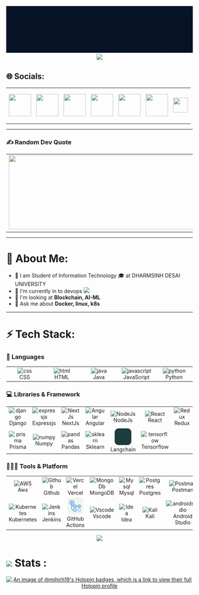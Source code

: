 
<!---
<p align="center">
  <a href="https://github.com/DenverCoder1/readme-typing-svg"><img src="https://readme-typing-svg.demolab.com?font=Fira+Code&color=%23C8BE25&size=35&center=true&vCenter=true&width=600&height=100&lines=Hi,+I'm+Mihir+Hadavani++;"></a>
</p>
-->

<div id="header" align="center">

<img src="mihir hadavani both.gif">

  
<img src="https://user-images.githubusercontent.com/78534043/230702315-61c57f39-ef9b-4e8b-b1ff-d6cbbb64c808.png">

</div>

## 🌐 Socials:
<table align="center">
  <tr>
    <td>
      <a href = "https://facebook.com/mihir2107"><img height="60" width="60" src="https://img.icons8.com/plasticine/100/facebook-new.png" /> </a> 
    </td>
    <td>
      <a href = "https://www.instagram.com/_mihirh.21"><img height="60" width="60" src="https://img.icons8.com/plasticine/100/instagram-new--v2.png" /></a> 
    </td>
    <td>
      <a href = "https://linkedin.com/in/mihir-hadavani-996263232"><img height="60" width="60" src="https://img.icons8.com/doodle/48/linkedin--v2.png" /></a> 
    </td>
    
<td>
  <a href = "https://twitter.com/mihirh21"><img height="60" width="60" src="https://img.icons8.com/ios/50/FFFFFF/twitterx--v1.png" /></a> 
</td>
    <td>
      
<a href = "https://www.youtube.com/channel/UCjBiyOWjudpNUWcq5n2rCcQ"><img height="60" width="60" src="https://img.icons8.com/doodle/48/youtube-play--v2.png" /></a>
    </td>
     <td>
      <a href = "https://leetcode.com/mihir21/"><img height="60" width="60" src="https://cdn.simpleicons.org/leetcode" /></a> 
    </td>
     <td>
      <a href = "https://monkeytype.com/profile/mihir2004"><img height="40" width="40" src="https://cdn.simpleicons.org/monkeytype" /></a> 
    </td>
    
    
  </tr>
</table>







<hr>

### ✍️ Random Dev Quote
<table align="center">

<tr>
  <td>
    <img height = "200" width = "600" src = "https://quotes-github-readme.vercel.app/api?theme=radical&type=horizontal"/>
  </td>
</tr>
  

</table>

<hr>

# 💫 About Me:

  - 🔭 I am Student of Information Technology 🎓 at DHARMSINH DESAI UNIVERSITY
  - 🌱 I'm currently in to devops <img src="https://media.giphy.com/media/WUlplcMpOCEmTGBtBW/giphy.gif" width="30">
  - 🤔 I'm looking at **Blockchain, AI-ML**
  - 💬 Ask me about **Docker, linux, k8s**

<hr>

# ⚡ Tech Stack:

### 🚀 Languages

<table align="center">
  <tr>
    <td align="center" width="90">
      <img src="https://img.icons8.com/plasticine/200/css3.png" width="45" height="45" alt="css" title="css" />
      <br>CSS
    </td>
    <td align="center" width="90">
      <img src="https://img.icons8.com/plasticine/200/html-5.png" width="45" height="45" alt="html" title="html" />
      <br>HTML
    </td>
<td align="center" width="90">
      <img src="https://techstack-generator.vercel.app/java-icon.svg" width="45" height="45" alt="java" title="java" />
      <br>Java
    </td>
<td align="center" width="90">
      <img src="https://techstack-generator.vercel.app/js-icon.svg" width="45" height="45" alt="javascript" title="javascript" />
      <br>JavaScript
    </td>
    <td align="center" width="90">
      <img src="https://techstack-generator.vercel.app/python-icon.svg" width="45" height="45" alt="python" title="python" />
      <br>Python
    </td>
    
  </tr>
</table>

### 💻 Libraries & Framework
<table align="center">
  <tr>
    <td align="center" width="90">
      <img src="https://techstack-generator.vercel.app/django-icon.svg" width="45" height="45" alt="django" title="django" />
      <br>Django
    </td>
    <td align="center" width="90">
      <img src="https://skillicons.dev/icons?i=expressjs" width="45" height="45" alt="expressjs" title="expressjs" />
      <br>Expressjs
    </td>
    <td align="center" width="90">
      <img src="https://skillicons.dev/icons?i=nextjs" width="45" height="45" alt="NextJs" title="NextJs" />
      <br>NextJs
    </td>
    <td align="center" width="90">
      <img src="https://img.icons8.com/?size=100&id=71257&format=png&color=000000" width="45" height="45" alt="Angular" title="Angular" />
      <br>Angular
    </td>
    <td align="center" width="90">
      <img src="https://img.icons8.com/color/48/nodejs.png" width="45" height="45" alt="NodeJs" title="NodeJs" />
      <br>NodeJs
    </td>
    <td align="center" width="90">
      <img src="https://techstack-generator.vercel.app/react-icon.svg" width="45" height="45" alt="React" title="React" />
      <br>React
    </td>
    <td align="center" width="90">
      <img src="https://techstack-generator.vercel.app/redux-icon.svg" width="45" height="45" alt="Redux" title="Redux" />
      <br>Redux
    </td>
  </tr>
  <tr>
    <td align="center" width="90">
      <img src="https://img.icons8.com/fluency/48/prisma-orm.png" width="45" height="45" alt="prisma" title="prisma" />
      <br>Prisma
    </td>
        <td align="center" width="90">
      <img src="https://img.icons8.com/color/48/numpy.png" width="45" height="45" alt="numpy" title="numpy" />
      <br>Numpy
    </td>
        <td align="center" width="90">
      <img src="https://img.icons8.com/color/48/pandas.png" width="45" height="45" alt="pandas" title="pandas" />
      <br>Pandas
    </td>
        <td align="center" width="90">
      <img src="https://skillicons.dev/icons?i=sklearn" width="45" height="45" alt="sklearn" title="sklearn" />
      <br>Sklearn
    </td>
     <td align="center" width="90">
      <img src="https://github.com/onemarc/tech-icons/blob/main/icons/langchain.svg" width="45" height="45" alt="langchain" title="langchain" />
      <br>Langchain
    </td>
    <td align="center" width="90">
      <img src="https://github.com/onemarc/tech-icons/blob/main/icons/tensorflow-light.svg" width="45" height="45" alt="tensorflow" title="langchain" />
      <br>Tensorflow
    </td>
  </tr>
</table>

### 🧑🏻‍💻 Tools & Platform

<table align="center">
  <tr>
     <td align="center" width="90">
      <img src="https://techstack-generator.vercel.app/aws-icon.svg" width="45" height="45" alt="AWS" title="Aws" />
      <br>Aws
    </td>
     <td align="center" width="90">
      <img src="https://img.icons8.com/doodle/48/github--v1.png" width="45" height="45" alt="Github" title="Github" />
      <br>Github
    </td>
    <td align="center" width="90">
      <img src="https://skillicons.dev/icons?i=vercel" width="45" height="45" alt="Vercel" title="Vercel" />
      <br>Vercel
    </td>
    <td align="center" width="90">
      <img src="https://img.icons8.com/external-tal-revivo-green-tal-revivo/36/external-mongodb-a-cross-platform-document-oriented-database-program-logo-green-tal-revivo.png" width="45" height="45" alt="MongoDb" title="MongoDb" />
      <br>MongoDB
    </td>
     <td align="center" width="90">
      <img src="https://techstack-generator.vercel.app/mysql-icon.svg" width="45" height="45" alt="Mysql" title="Mysql" />
      <br>Mysql
    </td>
    <td align="center" width="90">
      <img src="https://img.icons8.com/plasticine/200/postgreesql.png" width="45" height="45" alt="Postgres" title="Postgres" />
      <br>Postgres
    </td>
    <td align="center" width="90">
      <img src="https://img.icons8.com/dusk/64/postman-api.png" width="45" height="45" alt="Postman" title="Postman" />
      <br>Postman 
    </td>
     <td align="center" width="90">
      <img src="https://techstack-generator.vercel.app/docker-icon.svg" width="45" height="45" alt="Docker" title="Docker" />
      <br>Docker
    </td>
    </tr>
  <tr>
     <td align="center" width="90">
      <img src="https://techstack-generator.vercel.app/kubernetes-icon.svg" width="45" height="45" alt="Kubernetes" title="Kubernetes" />
      <br>Kubernetes
    </td>
     <td align="center" width="90">
      <img src="https://img.icons8.com/color/48/jenkins.png" width="45" height="45" alt="Jenkins" title="Jenkins" />
      <br>Jenkins
    </td>
    <td align="center" width="90">
      <img src="https://raw.githubusercontent.com/tandpfun/skill-icons/65dea6c4eaca7da319e552c09f4cf5a9a8dab2c8/icons/GithubActions-Light.svg" width="45" height="45" alt="Github Actions" title="Github Actions" />
      <br>GitHub Actions
    </td>
    <td align="center" width="90">
      <img src="https://img.icons8.com/dusk/64/visual-studio.png" width="45" height="45" alt="Vscode" title="Vscode" />
      <br>Vscode
    </td>
    <td align="center" width="90">
      <img src="https://skillicons.dev/icons?i=idea" width="45" height="45" alt="Idea" title="Idea" />
      <br>Idea
    </td>
    <td align="center" width="90">
      <img src="https://img.icons8.com/plasticine/200/kali-linux.png" width="45" height="45" alt="Kali" title="Kali" />
      <br>Kali
    </td>
        <td align="center" width="90">
      <img src="https://img.icons8.com/doodle/48/android-studio--v2.png" width="45" height="45" alt="androidstudio" title="androidstudio" />
      <br>Android Studio
    </td>
        <td align="center" width="90">
      <img src="https://img.icons8.com/color/48/google-cloud.png" width="45" height="45" alt="gcp" title="gcp" />
      <br>Gcp
    </td>
        <td align="center" width="90">
      <img src="https://techstack-generator.vercel.app/webpack-icon.svg" width="45" height="45" alt="webpack" title="webpack" />
      <br>Webpack
    </td>
    
  </tr>
</table>

<div align="center">
 <img src="https://user-images.githubusercontent.com/73097560/115834477-dbab4500-a447-11eb-908a-139a6edaec5c.gif"> 
<br>
</div>




# <img src="https://media.giphy.com/media/cj87CxfRtrUifF3Ryk/giphy.gif" width="40"> Stats :
<div align="center">


[![An image of @mihirh19's Holopin badges, which is a link to view their full Holopin profile](https://holopin.me/mihirh19)](https://holopin.io/@mihirh19)

</div>


